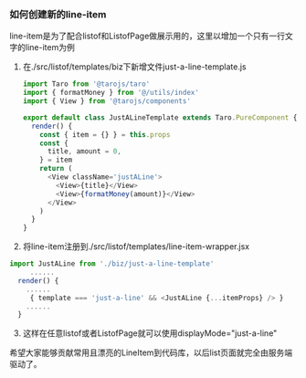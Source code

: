 ### 如何创建新的line-item

line-item是为了配合listof和ListofPage做展示用的，这里以增加一个只有一行文字的line-item为例

1. 在./src/listof/templates/biz下新增文件just-a-line-template.js
   
   ```javascript
   import Taro from '@tarojs/taro'
   import { formatMoney } from '@/utils/index'
   import { View } from '@tarojs/components'
   
   export default class JustALineTemplate extends Taro.PureComponent {
     render() {
       const { item = {} } = this.props
       const {
         title, amount = 0,
       } = item
       return (
         <View className='justALine'>
           <View>{title}</View>
           <View>{formatMoney(amount)}</View>
         </View>
       )
     }
   }
   ```

2. 将line-item注册到./src/listof/templates/line-item-wrapper.jsx

```javascript
import JustALine from './biz/just-a-line-template'
     ......
  render() {
    ......
     { template === 'just-a-line' && <JustALine {...itemProps} /> }
    ......
  }

```

3. 这样在任意listof或者ListofPage就可以使用displayMode="just-a-line"

希望大家能够贡献常用且漂亮的LineItem到代码库，以后list页面就完全由服务端驱动了。
